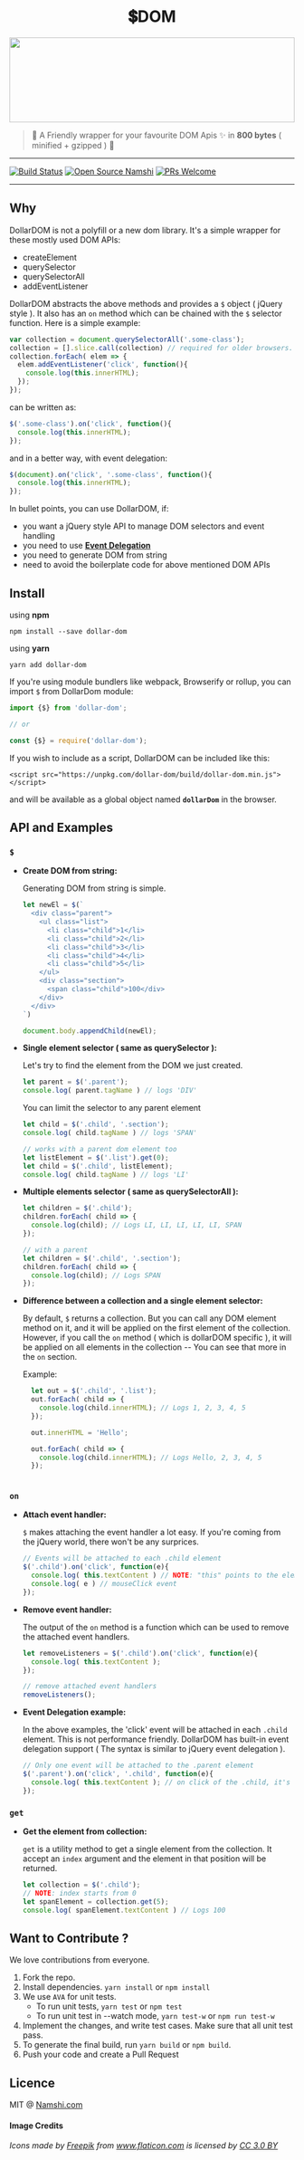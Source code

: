 <h1 width="100%"  align="middle">💲DOM</h1>

<img src="https://raw.githubusercontent.com/namshi/dollar-dom/master/dollar-symbol.svg" height="150" width="100%" align="middle"/>


> 👬 A Friendly wrapper for your favourite DOM Apis ✨ in **800 bytes** ( minified + gzipped ) 🙌

<hr>

[![Build Status](https://travis-ci.org/namshi/dollar-dom.svg?branch=master)](https://travis-ci.org/namshi/dollar-dom)
[![Open Source Namshi](https://img.shields.io/badge/open--source-Namshi-blue.svg)](https://github.com/namshi)
[![PRs Welcome](https://img.shields.io/badge/PRs-welcome-brightgreen.svg?style=flat-square)](http://makeapullrequest.com)

<hr>

## Why

DollarDOM is not a polyfill or a new dom library. It's a simple wrapper for these mostly used DOM APIs:
  - createElement
  - querySelector 
  - querySelectorAll
  - addEventListener

DollarDOM abstracts the above methods and provides a `$` object ( jQuery style ). It also has an `on` method which can be chained with the `$` selector function. Here is a simple example:

```js
var collection = document.querySelectorAll('.some-class');
collection = [].slice.call(collection) // required for older browsers.
collection.forEach( elem => {
  elem.addEventListener('click', function(){
    console.log(this.innerHTML);
  }); 
});
```
 can be written as:

 ```js
 $('.some-class').on('click', function(){ 
   console.log(this.innerHTML);
 });
 ```

 and in a better way, with event delegation:

 ```js
 $(document).on('click', '.some-class', function(){ 
   console.log(this.innerHTML);
 });
 ```

In bullet points, you can use DollarDOM, if:

- you want a jQuery style API to manage DOM selectors and event handling
- you need to use __[Event Delegation](https://learn.jquery.com/events/event-delegation/)__
- you need to generate DOM from string
- need to avoid the boilerplate code for above mentioned DOM APIs

## Install

using **npm**

    npm install --save dollar-dom

using **yarn**

    yarn add dollar-dom

If you're using module bundlers like webpack, Browserify or rollup, you can import `$` from DollarDom module:

```js
import {$} from 'dollar-dom';

// or

const {$} = require('dollar-dom');
```

If you wish to include as a script, DollarDOM can be included like this:

    <script src="https://unpkg.com/dollar-dom/build/dollar-dom.min.js"></script>

and will be available as a global object named **`dollarDom`** in the browser.

## API and Examples

### __`$`__

- **Create DOM from string:**

  Generating DOM from string is simple.

  ```js
  let newEl = $(`
    <div class="parent">
      <ul class="list">
        <li class="child">1</li>
        <li class="child">2</li>
        <li class="child">3</li>
        <li class="child">4</li>
        <li class="child">5</li>
      </ul>
      <div class="section">
        <span class="child">100</div>
      </div>
    </div>
  `)

  document.body.appendChild(newEl);
  ```

- **Single element selector ( same as querySelector ):**
  
  Let's try to find the element from the DOM we just created.

  ```js
  let parent = $('.parent');
  console.log( parent.tagName ) // logs 'DIV'
  ```

  You can limit the selector to any parent element

  ```js
  let child = $('.child', '.section');
  console.log( child.tagName ) // logs 'SPAN'

  // works with a parent dom element too
  let listElement = $('.list').get(0);
  let child = $('.child', listElement);
  console.log( child.tagName ) // logs 'LI'
  ```
- **Multiple elements selector ( same as querySelectorAll ):**

  ```js
  let children = $('.child');
  children.forEach( child => {
    console.log(child); // Logs LI, LI, LI, LI, LI, SPAN
  });

  // with a parent
  let children = $('.child', '.section');
  children.forEach( child => {
    console.log(child); // Logs SPAN
  });
  ```

- **Difference between a collection and a single element selector:**

  By default, `$` returns a collection. But you can call any DOM element method on it, and it will be applied on the 
  first element of the collection. However, if you call the `on` method ( which is dollarDOM specific ), it will be applied on all elements in the collection -- You can see that more in the `on` section.

  Example:

  ```js
    let out = $('.child', '.list');
    out.forEach( child => {
      console.log(child.innerHTML); // Logs 1, 2, 3, 4, 5
    });

    out.innerHTML = 'Hello';

    out.forEach( child => {
      console.log(child.innerHTML); // Logs Hello, 2, 3, 4, 5
    });
    
  ```

### __`on`__

- **Attach event handler:**

  `$` makes attaching the event handler a lot easy. If you're coming from the jQuery world, there won't be any surprices.

  ```js
  // Events will be attached to each .child element
  $('.child').on('click', function(e){
    console.log( this.textContent ) // NOTE: "this" points to the element clicked. Make sure not to use arrow function as a handler
    console.log( e ) // mouseClick event
  });
  ```

- **Remove event handler:**

  The output of the `on` method is a function which can be used to remove the attached event handlers.

  ```js
  let removeListeners = $('.child').on('click', function(e){
    console.log( this.textContent );
  });

  // remove attached event handlers
  removeListeners();
  ```

- **Event Delegation example:**

  In the above examples, the 'click' event will be attached in each `.child` element. This is not performance friendly. DollarDOM has built-in event delegation support ( The syntax is similar to jQuery event delegation ). 

  ```js
  // Only one event will be attached to the .parent element
  $('.parent').on('click', '.child', function(e){
    console.log( this.textContent ); // on click of the .child, it's textContent will be logged.
  });
  ```

### __`get`__

- **Get the element from collection:**

  `get` is a utility method to get a single element from the collection. It accept an `index` argument and the element in that position will be returned. 

  ```js
  let collection = $('.child');
  // NOTE: index starts from 0
  let spanElement = collection.get(5);
  console.log( spanElement.textContent ) // Logs 100
  ```

## Want to Contribute ?

We love contributions from everyone. 
  1. Fork the repo.
  2. Install dependencies. `yarn install` or `npm install`
  3. We use `AVA` for unit tests. 
      - To run unit tests, `yarn test` or `npm test`
      - To run unit test in --watch mode, `yarn test-w` or `npm run test-w`
  4. Implement the changes, and write test cases. Make sure that all unit test pass.
  5. To generate the final build, run `yarn build` or `npm build`.
  6. Push your code and create a Pull Request
      

## Licence

MIT @ [Namshi.com](tech.namshi.com)

#### Image Credits

_<div>Icons made by <a href="http://www.freepik.com" title="Freepik">Freepik</a> from <a href="http://www.flaticon.com" title="Flaticon">www.flaticon.com</a> is licensed by <a href="http://creativecommons.org/licenses/by/3.0/" title="Creative Commons BY 3.0" target="_blank">CC 3.0 BY</a></div>_
